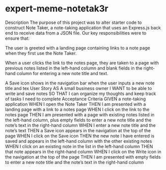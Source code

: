 # expert-meme-notetak3r
Description
The purpose of this project was to alter starter code to construct Note Taker, a note-taking application that uses an Express.js back end to receive data from a JSON file. Our key responsibilities were to ensure that:

The user is greeted with a landing page containing links to a note page when they first use the Note Taker.



When a user clicks the link to the notes page, they are taken to a page with previous notes listed in the left-hand column and blank fields in the right-hand column for entering a new note title and text.



A Save icon shows in the navigation bar when the user inputs a new note title and tex
User Story
AS A small business owner
I WANT to be able to write and save notes
SO THAT I can organize my thoughts and keep track of tasks I need to complete
Acceptance Criteria
GIVEN a note-taking application
WHEN I open the Note Taker
THEN I am presented with a landing page with a link to a notes page
WHEN I click on the link to the notes page
THEN I am presented with a page with existing notes listed in the left-hand column, plus empty fields to enter a new note title and the note’s text in the right-hand column
WHEN I enter a new note title and the note’s text
THEN a Save icon appears in the navigation at the top of the page
WHEN I click on the Save icon
THEN the new note I have entered is saved and appears in the left-hand column with the other existing notes
WHEN I click on an existing note in the list in the left-hand column
THEN that note appears in the right-hand column
WHEN I click on the Write icon in the navigation at the top of the page
THEN I am presented with empty fields to enter a new note title and the note’s text in the right-hand column
